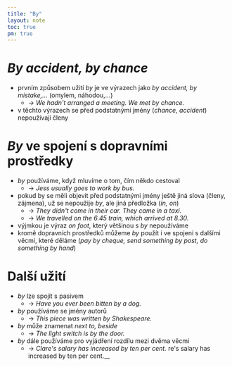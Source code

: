 ```yaml
---
title: "By"
layout: note
toc: true
pm: true
---
```

# _By accident, by chance_
- prvním způsobem užití _by_ je ve výrazech jako _by accident, by mistake,..._ (omylem, náhodou,...)
    - -> _We hadn't arranged a meeting. We met by chance._
- v těchto výrazech se před podstatnými jmény (_chance, accident_) nepoužívají členy
# _By_ ve spojení s dopravními prostředky
- _by_ používáme, když mluvíme o tom, čím někdo cestoval
    - -> _Jess usually goes to work by bus._
- pokud by se měli objevit před podstatnými jmény ještě jiná slova (členy, zájmena), už se nepoužije _by_, ale jiná předložka (_in, on_)
    - -> _They didn't come in their car. They came in a taxi._
    - -> _We travelled on the 6.45 train, which arrived at 8.30._
- výjmkou je výraz _on foot_, který většinou s _by_ nepoužíváme
- kromě dopravních prostředků můžeme _by_ použít i ve spojení s dalšími věcmi, které děláme (_pay by cheque, send something by post, do something by hand_)
# Další užití
- _by_ lze spojit s pasivem
    - -> _Have you ever been bitten by a dog._
- _by_ používáme se jmény autorů
    - -> _This piece was written by Shakespeare._
- _by_ může znamenat _next to, beside_
    - -> _The light switch is by the door._
- _by_ dále používáme pro vyjádření rozdílu mezi dvěma věcmi
    - -> _Clare's salary has increased by ten per cent._
re's salary has increased by ten per cent.__

